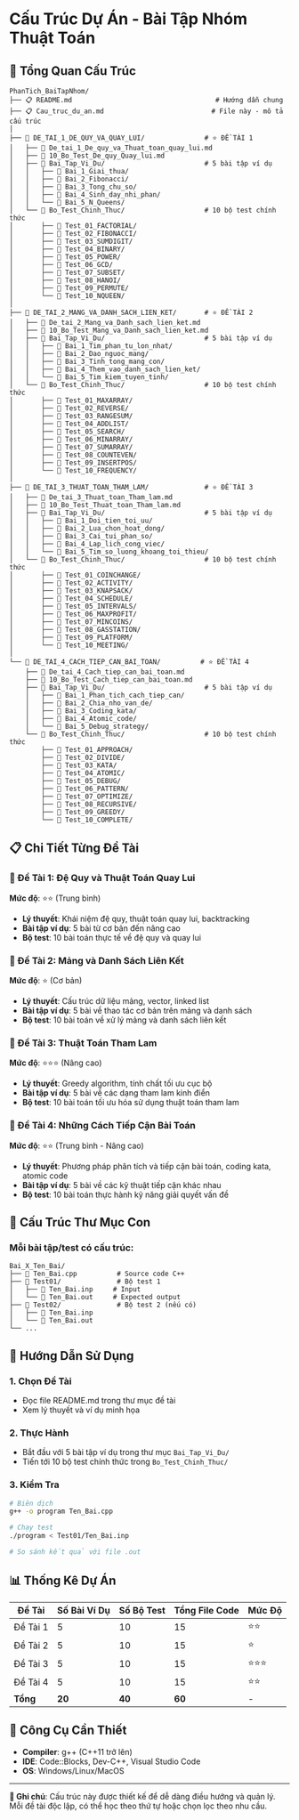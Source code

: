 # Cấu Trúc Dự Án - Bài Tập Nhóm Thuật Toán

## 📁 Tổng Quan Cấu Trúc

```
PhanTich_BaiTapNhom/
├── 📋 README.md                                    # Hướng dẫn chung
├── 📋 Cau_truc_du_an.md                           # File này - mô tả cấu trúc
│
├── 📂 DE_TAI_1_DE_QUY_VA_QUAY_LUI/               # ⭐ ĐỀ TÀI 1
│   ├── 📄 De_tai_1_De_quy_va_Thuat_toan_quay_lui.md
│   ├── 📄 10_Bo_Test_De_quy_Quay_lui.md
│   ├── 📂 Bai_Tap_Vi_Du/                         # 5 bài tập ví dụ
│   │   ├── 📂 Bai_1_Giai_thua/
│   │   ├── 📂 Bai_2_Fibonacci/
│   │   ├── 📂 Bai_3_Tong_chu_so/
│   │   ├── 📂 Bai_4_Sinh_day_nhi_phan/
│   │   └── 📂 Bai_5_N_Queens/
│   └── 📂 Bo_Test_Chinh_Thuc/                    # 10 bộ test chính thức
│       ├── 📂 Test_01_FACTORIAL/
│       ├── 📂 Test_02_FIBONACCI/
│       ├── 📂 Test_03_SUMDIGIT/
│       ├── 📂 Test_04_BINARY/
│       ├── 📂 Test_05_POWER/
│       ├── 📂 Test_06_GCD/
│       ├── 📂 Test_07_SUBSET/
│       ├── 📂 Test_08_HANOI/
│       ├── 📂 Test_09_PERMUTE/
│       └── 📂 Test_10_NQUEEN/
│
├── 📂 DE_TAI_2_MANG_VA_DANH_SACH_LIEN_KET/       # ⭐ ĐỀ TÀI 2
│   ├── 📄 De_tai_2_Mang_va_Danh_sach_lien_ket.md
│   ├── 📄 10_Bo_Test_Mang_va_Danh_sach_lien_ket.md
│   ├── 📂 Bai_Tap_Vi_Du/                         # 5 bài tập ví dụ
│   │   ├── 📂 Bai_1_Tim_phan_tu_lon_nhat/
│   │   ├── 📂 Bai_2_Dao_nguoc_mang/
│   │   ├── 📂 Bai_3_Tinh_tong_mang_con/
│   │   ├── 📂 Bai_4_Them_vao_danh_sach_lien_ket/
│   │   └── 📂 Bai_5_Tim_kiem_tuyen_tinh/
│   └── 📂 Bo_Test_Chinh_Thuc/                    # 10 bộ test chính thức
│       ├── 📂 Test_01_MAXARRAY/
│       ├── 📂 Test_02_REVERSE/
│       ├── 📂 Test_03_RANGESUM/
│       ├── 📂 Test_04_ADDLIST/
│       ├── 📂 Test_05_SEARCH/
│       ├── 📂 Test_06_MINARRAY/
│       ├── 📂 Test_07_SUMARRAY/
│       ├── 📂 Test_08_COUNTEVEN/
│       ├── 📂 Test_09_INSERTPOS/
│       └── 📂 Test_10_FREQUENCY/
│
├── 📂 DE_TAI_3_THUAT_TOAN_THAM_LAM/              # ⭐ ĐỀ TÀI 3
│   ├── 📄 De_tai_3_Thuat_toan_Tham_lam.md
│   ├── 📄 10_Bo_Test_Thuat_toan_Tham_lam.md
│   ├── 📂 Bai_Tap_Vi_Du/                         # 5 bài tập ví dụ
│   │   ├── 📂 Bai_1_Doi_tien_toi_uu/
│   │   ├── 📂 Bai_2_Lua_chon_hoat_dong/
│   │   ├── 📂 Bai_3_Cai_tui_phan_so/
│   │   ├── 📂 Bai_4_Lap_lich_cong_viec/
│   │   └── 📂 Bai_5_Tim_so_luong_khoang_toi_thieu/
│   └── 📂 Bo_Test_Chinh_Thuc/                    # 10 bộ test chính thức
│       ├── 📂 Test_01_COINCHANGE/
│       ├── 📂 Test_02_ACTIVITY/
│       ├── 📂 Test_03_KNAPSACK/
│       ├── 📂 Test_04_SCHEDULE/
│       ├── 📂 Test_05_INTERVALS/
│       ├── 📂 Test_06_MAXPROFIT/
│       ├── 📂 Test_07_MINCOINS/
│       ├── 📂 Test_08_GASSTATION/
│       ├── 📂 Test_09_PLATFORM/
│       └── 📂 Test_10_MEETING/
│
└── 📂 DE_TAI_4_CACH_TIEP_CAN_BAI_TOAN/          # ⭐ ĐỀ TÀI 4
    ├── 📄 De_tai_4_Cach_tiep_can_bai_toan.md
    ├── 📄 10_Bo_Test_Cach_tiep_can_bai_toan.md
    ├── 📂 Bai_Tap_Vi_Du/                         # 5 bài tập ví dụ
    │   ├── 📂 Bai_1_Phan_tich_cach_tiep_can/
    │   ├── 📂 Bai_2_Chia_nho_van_de/
    │   ├── 📂 Bai_3_Coding_kata/
    │   ├── 📂 Bai_4_Atomic_code/
    │   └── 📂 Bai_5_Debug_strategy/
    └── 📂 Bo_Test_Chinh_Thuc/                    # 10 bộ test chính thức
        ├── 📂 Test_01_APPROACH/
        ├── 📂 Test_02_DIVIDE/
        ├── 📂 Test_03_KATA/
        ├── 📂 Test_04_ATOMIC/
        ├── 📂 Test_05_DEBUG/
        ├── 📂 Test_06_PATTERN/
        ├── 📂 Test_07_OPTIMIZE/
        ├── 📂 Test_08_RECURSIVE/
        ├── 📂 Test_09_GREEDY/
        └── 📂 Test_10_COMPLETE/
```

## 📋 Chi Tiết Từng Đề Tài

### 🔹 Đề Tài 1: Đệ Quy và Thuật Toán Quay Lui
**Mức độ**: ⭐⭐ (Trung bình)
- **Lý thuyết**: Khái niệm đệ quy, thuật toán quay lui, backtracking
- **Bài tập ví dụ**: 5 bài từ cơ bản đến nâng cao
- **Bộ test**: 10 bài toán thực tế về đệ quy và quay lui

### 🔹 Đề Tài 2: Mảng và Danh Sách Liên Kết  
**Mức độ**: ⭐ (Cơ bản)
- **Lý thuyết**: Cấu trúc dữ liệu mảng, vector, linked list
- **Bài tập ví dụ**: 5 bài về thao tác cơ bản trên mảng và danh sách
- **Bộ test**: 10 bài toán về xử lý mảng và danh sách liên kết

### 🔹 Đề Tài 3: Thuật Toán Tham Lam
**Mức độ**: ⭐⭐⭐ (Nâng cao)
- **Lý thuyết**: Greedy algorithm, tính chất tối ưu cục bộ
- **Bài tập ví dụ**: 5 bài về các dạng tham lam kinh điển
- **Bộ test**: 10 bài toán tối ưu hóa sử dụng thuật toán tham lam

### 🔹 Đề Tài 4: Những Cách Tiếp Cận Bài Toán
**Mức độ**: ⭐⭐ (Trung bình - Nâng cao)
- **Lý thuyết**: Phương pháp phân tích và tiếp cận bài toán, coding kata, atomic code
- **Bài tập ví dụ**: 5 bài về các kỹ thuật tiếp cận khác nhau
- **Bộ test**: 10 bài toán thực hành kỹ năng giải quyết vấn đề

## 📁 Cấu Trúc Thư Mục Con

### Mỗi bài tập/test có cấu trúc:
```
Bai_X_Ten_Bai/
├── 📄 Ten_Bai.cpp          # Source code C++
├── 📂 Test01/              # Bộ test 1
│   ├── 📄 Ten_Bai.inp     # Input
│   └── 📄 Ten_Bai.out     # Expected output
├── 📂 Test02/              # Bộ test 2 (nếu có)
│   ├── 📄 Ten_Bai.inp
│   └── 📄 Ten_Bai.out
└── ...
```

## 🎯 Hướng Dẫn Sử Dụng

### 1. Chọn Đề Tài
- Đọc file README.md trong thư mục đề tài
- Xem lý thuyết và ví dụ minh họa

### 2. Thực Hành
- Bắt đầu với 5 bài tập ví dụ trong thư mục `Bai_Tap_Vi_Du/`
- Tiến tới 10 bộ test chính thức trong `Bo_Test_Chinh_Thuc/`

### 3. Kiểm Tra
```bash
# Biên dịch
g++ -o program Ten_Bai.cpp

# Chạy test
./program < Test01/Ten_Bai.inp

# So sánh kết quả với file .out
```

## 📊 Thống Kê Dự Án

| Đề Tài | Số Bài Ví Dụ | Số Bộ Test | Tổng File Code | Mức Độ |
|---------|---------------|------------|----------------|---------|
| Đề Tài 1 | 5 | 10 | 15 | ⭐⭐ |
| Đề Tài 2 | 5 | 10 | 15 | ⭐ |
| Đề Tài 3 | 5 | 10 | 15 | ⭐⭐⭐ |
| Đề Tài 4 | 5 | 10 | 15 | ⭐⭐ |
| **Tổng** | **20** | **40** | **60** | - |

## 🔧 Công Cụ Cần Thiết

- **Compiler**: g++ (C++11 trở lên)
- **IDE**: Code::Blocks, Dev-C++, Visual Studio Code
- **OS**: Windows/Linux/MacOS

---

**📝 Ghi chú**: Cấu trúc này được thiết kế để dễ dàng điều hướng và quản lý. Mỗi đề tài độc lập, có thể học theo thứ tự hoặc chọn lọc theo nhu cầu.